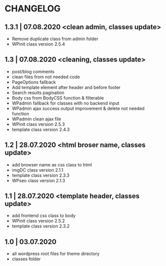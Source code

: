 # CHANGELOG

## 1.3.1 | 07.08.2020 <clean admin, classes update>
* Remove duplicate class from admin folder
* WPinit class version 2.5.4

## 1.3 | 07.08.2020 <cleaning, classes update>
* post/blog comments
* clean files from not needed code
* PageOptions fallback
* Add template element after header and before footer
* Search results pagination
* Body css from BodyCSS function & filterable
* WPadmin fallback for classes with no backend input
* WPadmin ajax success output improvement & delete not needed function
* WPadmin clean ajax file
* WPinit class version 2.5.3
* template class version 2.4.3

## 1.2 | 28.07.2020 <html broser name, classes update>
* add browser name as css class to html
* imgDC class version 2.1.1
* template class version 2.3.3
* WPseo class version 2.1.3

## 1.1 | 28.07.2020 <template header, classes update>
* add frontend css class to body
* WPinit class version 2.5.2
* template class version 2.3.2

## 1.0 | 03.07.2020 <root files>
* all wordpress root files for theme directory
* classes folder
